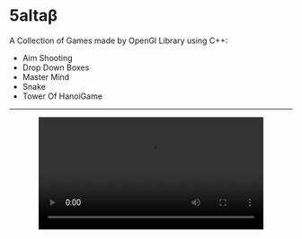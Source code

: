 
# 5altaβ
A Collection of Games made by OpenGl Library using C++:
  * Aim Shooting 
  * Drop Down Boxes
  * Master Mind
  * Snake 
  * Tower Of HanoiGame 
---
<html>
<div align="center">
  <video src="https://user-images.githubusercontent.com/73145539/209887585-1c647aec-e74f-49f2-8092-932498442c87.mp4" width=400/>
<div/>
</html>
# Play on Windows
    git clone --single-branch --branch windows https://github.com/MeMoElprince/5altabeta

# Play on Linux
   * install Glut OpenGl from [I'm an inline-style link](https://www.google.com) then run:
   
    git clone https://github.com/MeMoElprince/5altabeta

---
<br/>
<table style="margin-left: auto;zmargin-right: auto;text-align: center;">
    <thead>
        <tr>
            <th style="text-align: center;" colspan=3><h3>Collaborators</h3></th>
        </tr>
    </thead>
    <tbody>
        <tr>
            <td><h4><a href="https://github.com/Ahmadabdelwhab">Ahmad Abdelwhab</a></h4></td>
            <td><h4><a href="https://github.com/MeMoElprince">Mustafa Elsharawy</a></h4></td>
            <td><h4><a href="https://github.com/IMohammedNasr">Mohammed Nasr</a></h4></td>
        </tr>
        <tr>
            <td><h4><a href="https://github.com/MahmoudElsayedJrr">Mahmoud Elsayed</a></h4></td>
            <td><h4><a href="https://github.com/abo-elenen">Mahmoud Abo Elenen</a></h4></td>
            <td><h4><a href="https://github.com/MoemenAdam">Momen Adam</a></h4></td>
        </tr>
        <tr>
            <td><h4><a href="https://github.com/EmanMohamed36">Eman Mohammed</a></h4></td>
            <td><h4><a href="https://github.com/MiinaMagdy">Mina Magdy</a></h4></td>
            <td><h4><a href="https://github.com/PeterTorki">Peter Joseph Torki</a></h4></td>
        </tr>
        <tr>
            <th style="text-align: center;" colspan=3><h3>Made With Love & Enjoy ❤️</h3></th>
        </tr>
</table>

